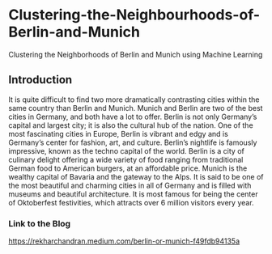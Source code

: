 # Clustering-the-Neighbourhoods-of-Berlin-and-Munich
Clustering the Neighborhoods of Berlin and Munich using Machine Learning
## Introduction
It is quite difficult to find two more dramatically contrasting cities within the same country than Berlin and Munich.
Munich and Berlin are two of the best cities in Germany, and both have a lot to offer. Berlin is not only Germany’s capital and largest city; it is also the cultural hub of the nation. One of the most fascinating cities in Europe, Berlin is vibrant and edgy and is Germany’s center for fashion, art, and culture. Berlin’s nightlife is famously impressive, known as the techno capital of the world. Berlin is a city of culinary delight offering a wide variety of food ranging from traditional German food to American burgers, at an affordable price.
Munich is the wealthy capital of Bavaria and the gateway to the Alps. It is said to be one of the most beautiful and charming cities in all of Germany and is filled with museums and beautiful architecture. It is most famous for being the center of Oktoberfest festivities, which attracts over 6 million visitors every year.

### Link to the Blog

https://rekharchandran.medium.com/berlin-or-munich-f49fdb94135a

